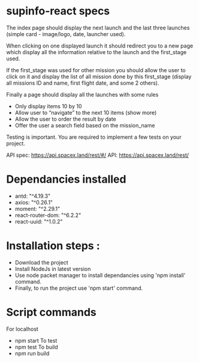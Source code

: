 # supinfo-react specs

The index page should display the next launch and the last three launches (simple card - image/logo, date, launcher used).

When clicking on one displayed launch it should redirect you to a new page which display all the information relative to the launch and the first_stage used.

If the first_stage was used for other mission you should allow the user to click on it and display the list of all mission done by this first_stage (display all missions ID and name, first flight date, and some 2 others).

Finally a page should display all the launches with some rules
- Only display items 10 by 10
- Allow user to “navigate” to the next 10 items (show more)
- Allow the user to order the result by date
- Offer the user a search field based on the mission_name

Testing is important. You are required to implement a few tests on your project.

API spec: https://api.spacex.land/rest/#/ 
API: https://api.spacex.land/rest/

# Dependancies installed

- antd: "^4.19.3"
- axios: "^0.26.1"
- moment: "^2.29.1"
- react-router-dom: "^6.2.2"
- react-uuid: "^1.0.2"

# Installation steps :

- Download the project
- Install NodeJs in latest version
- Use node packet manager to install dependancies using 'npm install' command.
- Finally, to run the project use 'npm start' command.

# Script commands

For localhost
- npm start
To test
- npm test
To build 
- npm run build